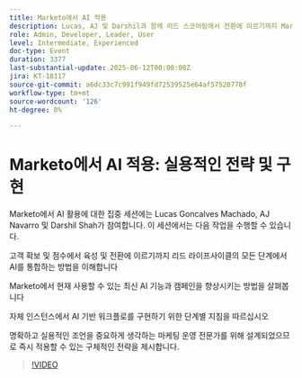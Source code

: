 ```yaml
---
title: Marketo에서 AI 적용
description: Lucas, AJ 및 Darshil과 함께 리드 스코어링에서 전환에 이르기까지 Marketo에서 AI를 사용하여 캠페인을 활성화하는 실용적인 팁과 새로운 도구를 활용하는 방법을 알아보십시오.
role: Admin, Developer, Leader, User
level: Intermediate, Experienced
doc-type: Event
duration: 3377
last-substantial-update: 2025-06-12T00:00:00Z
jira: KT-18117
source-git-commit: a6dc33c7c991f949fd72539525e64af57520778f
workflow-type: tm+mt
source-wordcount: '126'
ht-degree: 0%

---
```



# Marketo에서 AI 적용: 실용적인 전략 및 구현

Marketo에서 AI 활용에 대한 집중 세션에는 Lucas Goncalves Machado, AJ Navarro 및 Darshil Shah가 참여합니다. 이 세션에서는 다음 작업을 수행할 수 있습니다.

고객 확보 및 점수에서 육성 및 전환에 이르기까지 리드 라이프사이클의 모든 단계에서 AI를 통합하는 방법을 이해합니다

Marketo에서 현재 사용할 수 있는 최신 AI 기능과 캠페인을 향상시키는 방법을 살펴봅니다

자체 인스턴스에서 AI 기반 워크플로를 구현하기 위한 단계별 지침을 따르십시오

명확하고 실용적인 조언을 중요하게 생각하는 마케팅 운영 전문가를 위해 설계되었으므로 즉시 적용할 수 있는 구체적인 전략을 제시합니다.

>[!VIDEO](https://video.tv.adobe.com/v/3458514/?learn=on&enablevpops)
